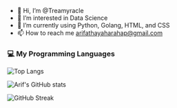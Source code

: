 - 👋 Hi, I’m @Treamyracle
- 👀 I’m interested in Data Science
- 🌱 I’m currently using Python, Golang, HTML, and CSS
- 📫 How to reach me arifathayaharahap@gmail.com

### 💻 My Programming Languages
![Top Langs](https://github-readme-stats.vercel.app/api/top-langs/?username=Treamyracle&layout=compact)

![Arif's GitHub stats](https://github-readme-stats.vercel.app/api?username=Treamyracle&show_icons=true&theme=radical)

![GitHub Streak](https://github-readme-streak-stats.herokuapp.com/?user=Treamyracle&theme=dark)

